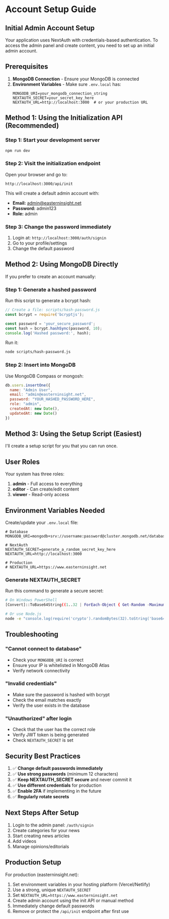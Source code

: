 # Account Setup Guide

## Initial Admin Account Setup

Your application uses NextAuth with credentials-based authentication. To access the admin panel and create content, you need to set up an initial admin account.

## Prerequisites

1. **MongoDB Connection** - Ensure your MongoDB is connected
2. **Environment Variables** - Make sure `.env.local` has:
   ```env
   MONGODB_URI=your_mongodb_connection_string
   NEXTAUTH_SECRET=your_secret_key_here
   NEXTAUTH_URL=http://localhost:3000  # or your production URL
   ```

## Method 1: Using the Initialization API (Recommended)

### Step 1: Start your development server
```bash
npm run dev
```

### Step 2: Visit the initialization endpoint
Open your browser and go to:
```
http://localhost:3000/api/init
```

This will create a default admin account with:
- **Email:** admin@easterninsight.net
- **Password:** admin123
- **Role:** admin

### Step 3: Change the password immediately
1. Login at: `http://localhost:3000/auth/signin`
2. Go to your profile/settings
3. Change the default password

## Method 2: Using MongoDB Directly

If you prefer to create an account manually:

### Step 1: Generate a hashed password
Run this script to generate a bcrypt hash:

```javascript
// Create a file: scripts/hash-password.js
const bcrypt = require('bcryptjs');

const password = 'your_secure_password';
const hash = bcrypt.hashSync(password, 10);
console.log('Hashed password:', hash);
```

Run it:
```bash
node scripts/hash-password.js
```

### Step 2: Insert into MongoDB
Use MongoDB Compass or mongosh:

```javascript
db.users.insertOne({
  name: "Admin User",
  email: "admin@easterninsight.net",
  password: "YOUR_HASHED_PASSWORD_HERE",
  role: "admin",
  createdAt: new Date(),
  updatedAt: new Date()
})
```

## Method 3: Using the Setup Script (Easiest)

I'll create a setup script for you that you can run once.

## User Roles

Your system has three roles:

1. **admin** - Full access to everything
2. **editor** - Can create/edit content
3. **viewer** - Read-only access

## Environment Variables Needed

Create/update your `.env.local` file:

```env
# Database
MONGODB_URI=mongodb+srv://username:password@cluster.mongodb.net/database_name

# NextAuth
NEXTAUTH_SECRET=generate_a_random_secret_key_here
NEXTAUTH_URL=http://localhost:3000

# Production
# NEXTAUTH_URL=https://www.easterninsight.net
```

### Generate NEXTAUTH_SECRET

Run this command to generate a secure secret:

```bash
# On Windows PowerShell
[Convert]::ToBase64String((1..32 | ForEach-Object { Get-Random -Maximum 256 }))

# Or use Node.js
node -e "console.log(require('crypto').randomBytes(32).toString('base64'))"
```

## Troubleshooting

### "Cannot connect to database"
- Check your `MONGODB_URI` is correct
- Ensure your IP is whitelisted in MongoDB Atlas
- Verify network connectivity

### "Invalid credentials"
- Make sure the password is hashed with bcrypt
- Check the email matches exactly
- Verify the user exists in the database

### "Unauthorized" after login
- Check that the user has the correct role
- Verify JWT token is being generated
- Check `NEXTAUTH_SECRET` is set

## Security Best Practices

1. ✅ **Change default passwords immediately**
2. ✅ **Use strong passwords** (minimum 12 characters)
3. ✅ **Keep NEXTAUTH_SECRET secure** and never commit it
4. ✅ **Use different credentials** for production
5. ✅ **Enable 2FA** if implementing in the future
6. ✅ **Regularly rotate secrets**

## Next Steps After Setup

1. Login to the admin panel: `/auth/signin`
2. Create categories for your news
3. Start creating news articles
4. Add videos
5. Manage opinions/editorials

## Production Setup

For production (easterninsight.net):

1. Set environment variables in your hosting platform (Vercel/Netlify)
2. Use a strong, unique `NEXTAUTH_SECRET`
3. Set `NEXTAUTH_URL=https://www.easterninsight.net`
4. Create admin account using the init API or manual method
5. Immediately change default passwords
6. Remove or protect the `/api/init` endpoint after first use
